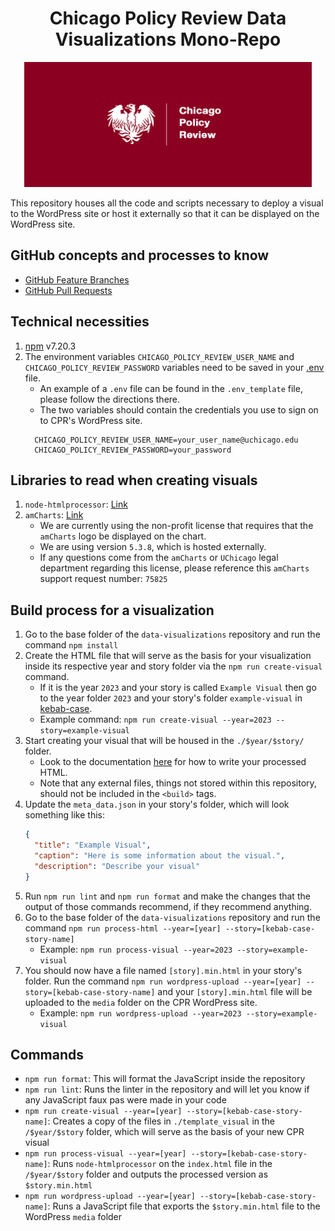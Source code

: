 <h1 align="center">Chicago Policy Review Data Visualizations Mono-Repo</h1>
<p align="center">
    <img src="./misc/logo.jpg" height="200" title="Chicago Policy Review Logo" alt="Chicago Policy Review Logo"/>
</p>

This repository houses all the code and scripts necessary to deploy a visual to the WordPress site or host it externally so that it can be displayed on the WordPress site.

## GitHub concepts and processes to know
- [GitHub Feature Branches](https://www.atlassian.com/git/tutorials/comparing-workflows/feature-branch-workflow)
- [GitHub Pull Requests](https://www.atlassian.com/git/tutorials/making-a-pull-request)

## Technical necessities
1. [npm](https://www.npmjs.com/) v7.20.3
2. The environment variables `CHICAGO_POLICY_REVIEW_USER_NAME` and `CHICAGO_POLICY_REVIEW_PASSWORD` variables need to be saved in your [.env](https://www.codementor.io/@parthibakumarmurugesan/what-is-env-how-to-set-up-and-run-a-env-file-in-node-1pnyxw9yxj) file.
    - An example of a `.env` file can be found in the `.env_template` file, please follow the directions there.
    - The two variables should contain the credentials you use to sign on to CPR's WordPress site.
   ```
     CHICAGO_POLICY_REVIEW_USER_NAME=your_user_name@uchicago.edu
     CHICAGO_POLICY_REVIEW_PASSWORD=your_password
     ```

## Libraries to read when creating visuals
1. `node-htmlprocessor`: [Link](https://github.com/dciccale/node-htmlprocessor)
2. `amCharts`: [Link](https://www.amcharts.com/)
    - We are currently using the non-profit license that requires that the `amCharts` logo be displayed on the chart.
    - We are using version `5.3.8`, which is hosted externally.
    - If any questions come from the `amCharts` or `UChicago` legal department regarding this license, please reference this `amCharts` support request number: `75825`

## Build process for a visualization
1. Go to the base folder of the `data-visualizations` repository and run the command `npm install`
2. Create the HTML file that will serve as the basis for your visualization inside its respective year and story folder via the `npm run create-visual` command.
    - If it is the year `2023` and your story is called `Example Visual` then go to the year folder `2023` and your story's folder `example-visual` in [kebab-case](https://www.freecodecamp.org/news/programming-naming-conventions-explained#what-is-kebab-case).
    - Example command: `npm run create-visual --year=2023 --story=example-visual`
3. Start creating your visual that will be housed in the `./$year/$story/` folder.
    - Look to the documentation [here](https://github.com/dciccale/grunt-processhtml#readme) for how to write your processed HTML.
    - Note that any external files, things not stored within this repository, should not be included in the `<build>` tags.
4. Update the `meta_data.json` in your story's folder, which will look something like this:
   ```json
   {
     "title": "Example Visual",
     "caption": "Here is some information about the visual.",
     "description": "Describe your visual"
   }
   ```
5. Run `npm run lint` and `npm run format` and make the changes that the output of those commands recommend, if they recommend anything.
6. Go to the base folder of the `data-visualizations` repository and run the command `npm run process-html --year=[year] --story=[kebab-case-story-name]`
    - Example: `npm run process-visual --year=2023 --story=example-visual`
7. You should now have a file named `[story].min.html` in your story's folder. Run the command `npm run wordpress-upload --year=[year] --story=[kebab-case-story-name]` and your `[story].min.html` file will be uploaded to the `media` folder on the CPR WordPress site.
    - Example: `npm run wordpress-upload --year=2023 --story=example-visual`

## Commands
- `npm run format`: This will format the JavaScript inside the repository
- `npm run lint`: Runs the linter in the repository and will let you know if any JavaScript faux pas were made in your code
- `npm run create-visual --year=[year] --story=[kebab-case-story-name]`: Creates a copy of the files in `./template_visual` in the `/$year/$story` folder, which will serve as the basis of your new CPR visual
- `npm run process-visual --year=[year] --story=[kebab-case-story-name]`: Runs `node-htmlprocessor` on the `index.html` file in the `/$year/$story` folder and outputs the processed version as `$story.min.html`
- `npm run wordpress-upload --year=[year] --story=[kebab-case-story-name]`: Runs a JavaScript file that exports the `$story.min.html` file to the WordPress `media` folder 

